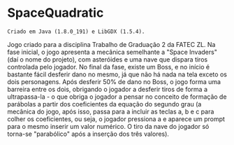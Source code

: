 # SpaceQuadratic
    
    Criado em Java (1.8.0_191) e LibGDX (1.5.4).
    
Jogo criado para a disciplina Trabalho de Graduação 2 da FATEC ZL. Na fase inicial, o jogo 
apresenta a mecânica semelhante a "Space Invaders" (daí o nome do projeto), com asteróides e 
uma nave que dispara tiros controlada pelo jogador. No final da fase, existe um Boss, 
e no início é bastante fácil desferir dano no mesmo, já que não há nada na tela exceto os dois personagens.
Após desferir 50% de dano no Boss, o jogo forma uma barreira entre os dois, obrigando o jogador a desferir
tiros de forma a ultrapassa-la - o que obriga o jogador a pensar no conceito de formação de parábolas 
a partir dos coeficientes da equação do segundo grau (a mecânica do jogo, após isso, passa para a incluir
as teclas a, b e c para colher os coeficientes, ou seja, o jogador pressiona a e aparece um prompt para 
o mesmo inserir um valor numérico. O tiro da nave do jogador só torna-se "parabólico" após a inserção dos
três valores). 
    
    


